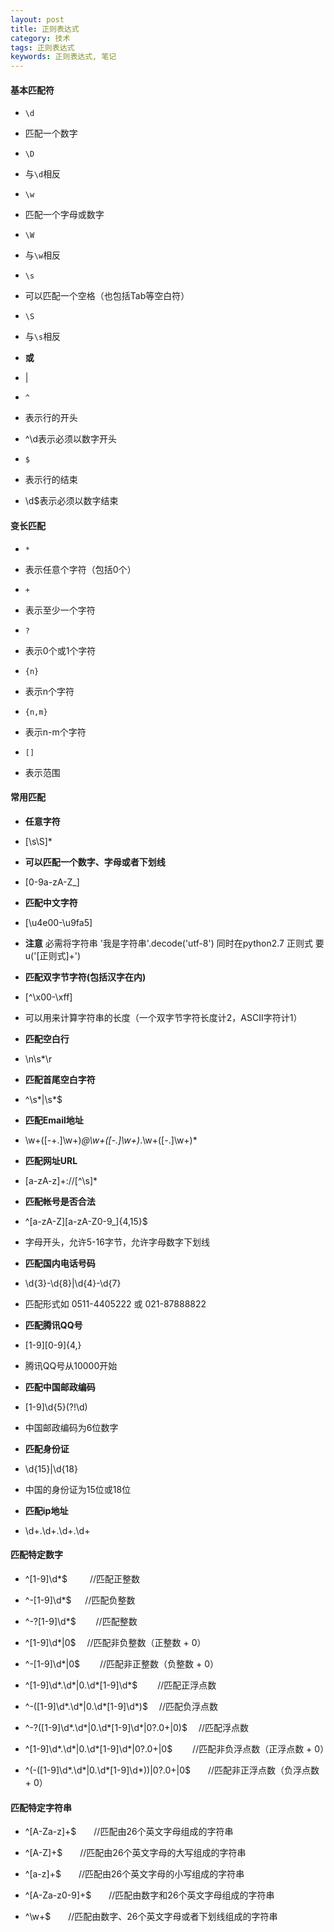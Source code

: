```yaml
---
layout: post
title: 正则表达式
category: 技术
tags: 正则表达式
keywords: 正则表达式, 笔记
---
```


#### 基本匹配符

* `\d`
 * 匹配一个数字

* `\D`
 * 与`\d`相反

* `\w`
 * 匹配一个字母或数字

* `\W`
 * 与`\w`相反

* `\s`
 * 可以匹配一个空格（也包括Tab等空白符）

* `\S`
 * 与`\s`相反

* **或**
 * |

* `^`

 * 表示行的开头

 * ^\d表示必须以数字开头

* `$`
 * 表示行的结束

 * \d$表示必须以数字结束

#### 变长匹配

* `*`
 * 表示任意个字符（包括0个）

* `+`
 * 表示至少一个字符

* `?`
 * 表示0个或1个字符

* `{n}`
 * 表示n个字符

* `{n,m}`
 * 表示n-m个字符

* `[]`
 * 表示范围

#### 常用匹配

* **任意字符**
 * [\s\S]*

* **可以匹配一个数字、字母或者下划线**
 * [0-9a-zA-Z\_]

* **匹配中文字符**
 * [\u4e00-\u9fa5]

 * **注意** 必需将字符串 '我是字符串'.decode('utf-8') 同时在python2.7 正则式 要 u('[正则式]+')

* **匹配双字节字符(包括汉字在内)**
 * [^\x00-\xff]

 * 可以用来计算字符串的长度（一个双字节字符长度计2，ASCII字符计1）

* **匹配空白行**
 * \n\s*\r

* **匹配首尾空白字符**
 * ^\s*|\s*$

* **匹配Email地址**
 * \w+([-+.]\w+)*@\w+([-.]\w+)*\.\w+([-.]\w+)*

* **匹配网址URL**
 * [a-zA-z]+://[^\s]*


* **匹配帐号是否合法**
 * ^[a-zA-Z][a-zA-Z0-9_]{4,15}$

 * 字母开头，允许5-16字节，允许字母数字下划线

* **匹配国内电话号码**
 * \d{3}-\d{8}|\d{4}-\d{7}

 * 匹配形式如 0511-4405222 或 021-87888822

* **匹配腾讯QQ号**
 * [1-9][0-9]{4,}

 * 腾讯QQ号从10000开始

* **匹配中国邮政编码**
 * [1-9]\d{5}(?!\d)

 * 中国邮政编码为6位数字

* **匹配身份证**
 * \d{15}|\d{18}

 * 中国的身份证为15位或18位


* **匹配ip地址**
 * \d+\.\d+\.\d+\.\d+


#### 匹配特定数字

* ^[1-9]\d*$　 　 //匹配正整数

* ^-[1-9]\d*$ 　 //匹配负整数

* ^-?[1-9]\d*$　　 //匹配整数

* ^[1-9]\d*|0$　 //匹配非负整数（正整数 + 0）

* ^-[1-9]\d*|0$　　 //匹配非正整数（负整数 + 0）

* ^[1-9]\d*\.\d*|0\.\d*[1-9]\d*$　　 //匹配正浮点数

* ^-([1-9]\d*\.\d*|0\.\d*[1-9]\d*)$　 //匹配负浮点数

* ^-?([1-9]\d*\.\d*|0\.\d*[1-9]\d*|0?\.0+|0)$　 //匹配浮点数

* ^[1-9]\d*\.\d*|0\.\d*[1-9]\d*|0?\.0+|0$　　 //匹配非负浮点数（正浮点数 + 0）

* ^(-([1-9]\d*\.\d*|0\.\d*[1-9]\d*))|0?\.0+|0$　　//匹配非正浮点数（负浮点数 + 0）


#### 匹配特定字符串

* ^[A-Za-z]+$　　//匹配由26个英文字母组成的字符串

* ^[A-Z]+$　　//匹配由26个英文字母的大写组成的字符串

* ^[a-z]+$　　//匹配由26个英文字母的小写组成的字符串

* ^[A-Za-z0-9]+$　　//匹配由数字和26个英文字母组成的字符串

* ^\w+$　　//匹配由数字、26个英文字母或者下划线组成的字符串

